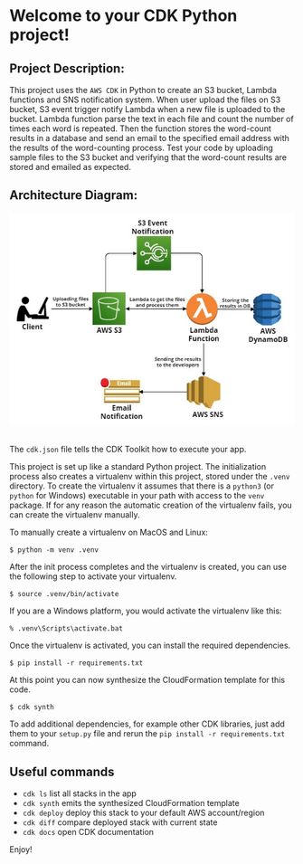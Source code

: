 
# Welcome to your CDK Python project!
## Project Description:
This project uses the `AWS CDK` in Python to create an S3 bucket, Lambda functions and SNS notification system. When user upload the files on S3 bucket, S3 event trigger notify Lambda when a new file is uploaded to the bucket. Lambda function parse the text in each file and count the number of times each word is repeated. Then the function stores the word-count results in a database and send an email to the specified email address with the results of the word-counting process. Test your code by uploading sample files to the S3 bucket and verifying that the word-count results are stored and emailed as expected.

## Architecture Diagram:

<div align="center">
   <div align="center">
    <img src="Architecture_Diagram/Process_S3Data_and_NotificationAlerts_Diagram.jpg" width='700'/>
  </div>
</div>
</br>

The `cdk.json` file tells the CDK Toolkit how to execute your app.

This project is set up like a standard Python project.  The initialization
process also creates a virtualenv within this project, stored under the `.venv`
directory.  To create the virtualenv it assumes that there is a `python3`
(or `python` for Windows) executable in your path with access to the `venv`
package. If for any reason the automatic creation of the virtualenv fails,
you can create the virtualenv manually.

To manually create a virtualenv on MacOS and Linux:

```
$ python -m venv .venv
```

After the init process completes and the virtualenv is created, you can use the following
step to activate your virtualenv.

```
$ source .venv/bin/activate
```

If you are a Windows platform, you would activate the virtualenv like this:

```
% .venv\Scripts\activate.bat
```

Once the virtualenv is activated, you can install the required dependencies.

```
$ pip install -r requirements.txt
```

At this point you can now synthesize the CloudFormation template for this code.

```
$ cdk synth
```

To add additional dependencies, for example other CDK libraries, just add
them to your `setup.py` file and rerun the `pip install -r requirements.txt`
command.

## Useful commands

 * `cdk ls`          list all stacks in the app
 * `cdk synth`       emits the synthesized CloudFormation template
 * `cdk deploy`      deploy this stack to your default AWS account/region
 * `cdk diff`        compare deployed stack with current state
 * `cdk docs`        open CDK documentation

Enjoy!





